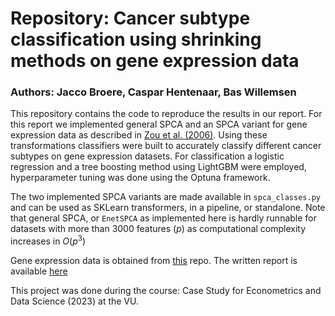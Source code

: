 # Repository: Cancer subtype classification using shrinking methods on gene expression data
### Authors: Jacco Broere, Caspar Hentenaar, Bas Willemsen

This repository contains the code to reproduce the results in our report.
For this report we implemented general SPCA and an SPCA variant for gene expression data as described in [Zou et al. (2006)](https://www-jstor-org.vu-nl.idm.oclc.org/stable/27594179). Using these transformations classifiers were built to accurately classify different cancer subtypes on gene expression datasets. For classification a logistic regression and a tree boosting method using LightGBM were employed, hyperparameter tuning was done using the Optuna framework.

The two implemented SPCA variants are made available in `spca_classes.py` and can be used as SKLearn transformers, in a pipeline, or standalone.
Note that general SPCA, or `EnetSPCA` as implemented here is hardly runnable for datasets with more than 3000 features $(p)$ as computational complexity increases in $O(p^3)$

Gene expression data is obtained from [this](https://github.com/kivancguckiran/microarray-data) repo.
The written report is available [here](https://github.com/jaccobroere/vu-case-study-eds/blob/main/paper/Case_Study_EDS.pdf)

This project was done during the course: Case Study for Econometrics and Data Science (2023) at the VU.
